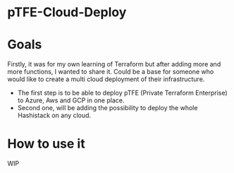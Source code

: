 # pTFE-Cloud-Deploy

# Goals 
Firstly, it was for my own learning of Terraform but after adding more and more functions, I wanted to share it.
Could be a base for someone who would like to create a multi cloud deployment of their infrastructure.

- The first step is to be able to deploy pTFE (Private Terraform Enterprise) to Azure, Aws and GCP in one place. 
- Second one, will be adding the possibility to deploy the whole Hashistack on any cloud.

# How to use it

WIP
